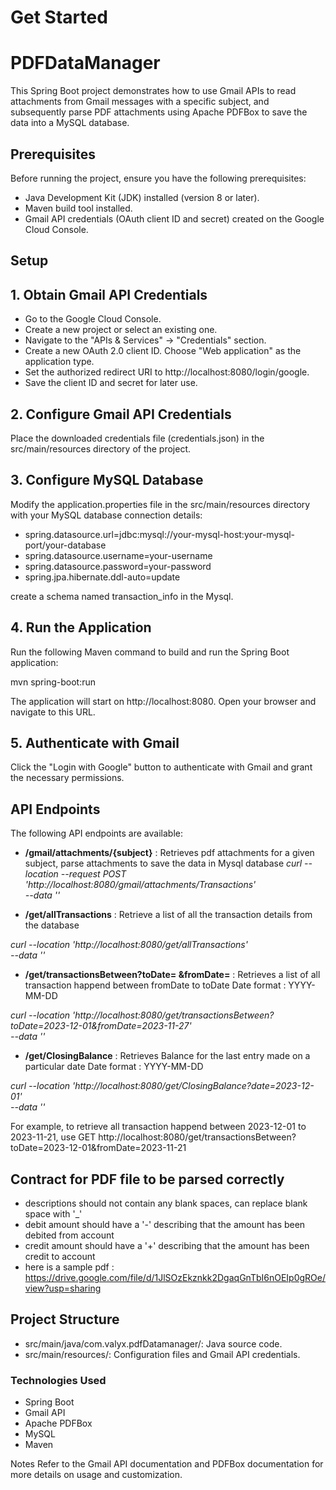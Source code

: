 
# Get Started 

# PDFDataManager

This Spring Boot project demonstrates how to use Gmail APIs to read attachments from Gmail messages with a specific subject, and subsequently parse PDF attachments using Apache PDFBox to save the data into a MySQL database.

## Prerequisites
Before running the project, ensure you have the following prerequisites:

* Java Development Kit (JDK) installed (version 8 or later).
* Maven build tool installed.
* Gmail API credentials (OAuth client ID and secret) created on the Google Cloud Console.

## Setup

## 1. Obtain Gmail API Credentials

* Go to the Google Cloud Console.
* Create a new project or select an existing one.
* Navigate to the "APIs & Services" -> "Credentials" section.
* Create a new OAuth 2.0 client ID. Choose "Web application" as the application type.
* Set the authorized redirect URI to http://localhost:8080/login/google.
* Save the client ID and secret for later use.

## 2. Configure Gmail API Credentials

Place the downloaded credentials file (credentials.json) in the src/main/resources directory of the project.

## 3. Configure MySQL Database
Modify the application.properties file in the src/main/resources directory with your MySQL database connection details:

 * spring.datasource.url=jdbc:mysql://your-mysql-host:your-mysql-port/your-database  
* spring.datasource.username=your-username
* spring.datasource.password=your-password
* spring.jpa.hibernate.ddl-auto=update

create a schema named transaction_info in the Mysql.

## 4. Run the Application
Run the following Maven command to build and run the Spring Boot application:

mvn spring-boot:run

The application will start on http://localhost:8080. Open your browser and navigate to this URL.

## 5. Authenticate with Gmail
Click the "Login with Google" button to authenticate with Gmail and grant the necessary permissions.

## API Endpoints

The following API endpoints are available:

* **/gmail/attachments/{subject}** : Retrieves pdf attachments for a given subject, parse attachments to save the data in Mysql database 
_curl --location --request POST 'http://localhost:8080/gmail/attachments/Transactions' \
--data ''_


* **/get/allTransactions** : Retrieve a list of all the transaction details from the database

_curl --location 'http://localhost:8080/get/allTransactions' \
--data ''_

* **/get/transactionsBetween?toDate= &fromDate=** : Retrieves a list of all transaction happend between fromDate to toDate 
Date format : YYYY-MM-DD

_curl --location 'http://localhost:8080/get/transactionsBetween?toDate=2023-12-01&fromDate=2023-11-27' \
--data ''_

* **/get/ClosingBalance** : Retrieves Balance for the last entry made on a particular date 
Date format : YYYY-MM-DD

_curl --location 'http://localhost:8080/get/ClosingBalance?date=2023-12-01' \
--data ''_

For example, to retrieve all transaction happend between 2023-12-01 to 2023-11-21, use GET http://localhost:8080/get/transactionsBetween?toDate=2023-12-01&fromDate=2023-11-21


## Contract for PDF file to be parsed correctly
* descriptions should not contain any blank spaces, can replace blank space with '_'
* debit amount should have a '-' describing that the amount has been debited from account
* credit amount should have a '+' describing that the amount has been credit to account
* here is a sample pdf : https://drive.google.com/file/d/1JlSOzEkznkk2DgaqGnTbI6nOEIp0gROe/view?usp=sharing
## Project Structure
* src/main/java/com.valyx.pdfDatamanager/: Java source code.
* src/main/resources/: Configuration files and Gmail API credentials.

### Technologies Used
* Spring Boot
* Gmail API
* Apache PDFBox
* MySQL
* Maven

Notes
Refer to the Gmail API documentation and PDFBox documentation for more details on usage and customization.





